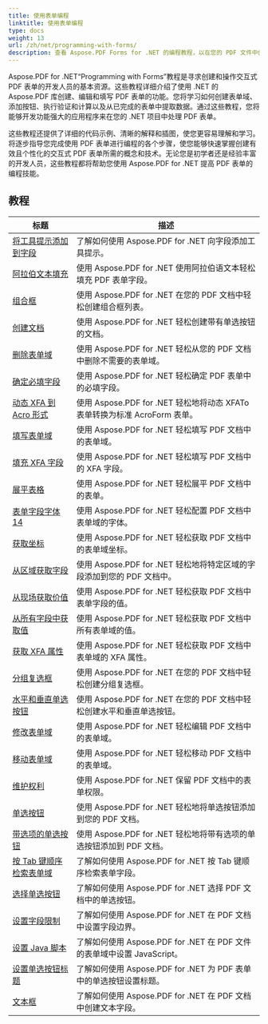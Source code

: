 ```yaml
---
title: 使用表单编程
linktitle: 使用表单编程
type: docs
weight: 13
url: /zh/net/programming-with-forms/
description: 查看 Aspose.PDF Forms for .NET 的编程教程，以在您的 PDF 文件中创建和管理交互式表单。
---
```

Aspose.PDF for .NET“Programming with Forms”教程是寻求创建和操作交互式 PDF 表单的开发人员的基本资源。这些教程详细介绍了使用 .NET 的 Aspose.PDF 库创建、编辑和填写 PDF 表单的功能。您将学习如何创建表单域、添加按钮、执行验证和计算以及从已完成的表单中提取数据。通过这些教程，您将能够开发功能强大的应用程序来在您的 .NET 项目中处理 PDF 表单。

这些教程还提供了详细的代码示例、清晰的解释和插图，使您更容易理解和学习。将逐步指导您完成使用 PDF 表单进行编程的各个步骤，使您能够快速掌握创建有效且个性化的交互式 PDF 表单所需的概念和技术。无论您是初学者还是经验丰富的开发人员，这些教程都将帮助您使用 Aspose.PDF for .NET 提高 PDF 表单的编程技能。

## 教程
| 标题 | 描述 |
| --- | --- | 
| [将工具提示添加到字段](./add-tooltip-to-field/) | 了解如何使用 Aspose.PDF for .NET 向字段添加工具提示。 |  
| [阿拉伯文本填充](./arabic-text-filling/) | 使用 Aspose.PDF for .NET 使用阿拉伯语文本轻松填充 PDF 表单字段。 |  
| [组合框](./combo-box/) | 使用 Aspose.PDF for .NET 在您的 PDF 文档中轻松创建组合框列表。 |  
| [创建文档](./create-doc/) | 使用 Aspose.PDF for .NET 轻松创建带有单选按钮的文档。 |  
| [删除表单域](./delete-form-field/) | 使用 Aspose.PDF for .NET 轻松从您的 PDF 文档中删除不需要的表单域。 |  
| [确定必填字段](./determine-required-field/) | 使用 Aspose.PDF for .NET 轻松确定 PDF 表单中的必填字段。 |  
| [动态 XFA 到 Acro 形式](./dynamic-xfa-to-acro-form/) | 使用 Aspose.PDF for .NET 轻松地将动态 XFATo 表单转换为标准 AcroForm 表单。 |  
| [填写表单域](./fill-form-field/) | 使用 Aspose.PDF for .NET 轻松填写 PDF 文档中的表单域。 |  
| [填充 XFA 字段](./fill-xfafields/) | 使用 Aspose.PDF for .NET 轻松填写 PDF 文档中的 XFA 字段。 |  
| [展平表格](./flatten-forms/) | 使用 Aspose.PDF for .NET 轻松展平 PDF 文档中的表单。 |  
| [表单字段字体 14](./form-field-font-14/) | 使用 Aspose.PDF for .NET 轻松配置 PDF 文档中表单域的字体。 |  
| [获取坐标](./get-coordinates/) | 使用 Aspose.PDF for .NET 轻松获取 PDF 文档中的表单域坐标。 |  
| [从区域获取字段](./get-fields-from-region/) | 使用 Aspose.PDF for .NET 轻松地将特定区域的字段添加到您的 PDF 文档中。 |  
| [从现场获取价值](./get-value-from-field/) | 使用 Aspose.PDF for .NET 轻松获取 PDF 文档中表单字段的值。 |  
| [从所有字段中获取值](./get-values-from-all-fields/) | 使用 Aspose.PDF for .NET 轻松获取 PDF 文档中所有表单域的值。 |  
| [获取 XFA 属性](./get-xfaproperties/) | 使用 Aspose.PDF for .NET 轻松获取 PDF 文档中表单域的 XFA 属性。 |  
| [分组复选框](./grouped-check-boxes/) | 使用 Aspose.PDF for .NET 在您的 PDF 文档中轻松创建分组复选框。 |  
| [水平和垂直单选按钮](./horizontally-and-vertically-radio-buttons/) | 使用 Aspose.PDF for .NET 在您的 PDF 文档中轻松创建水平和垂直单选按钮。 |  
| [修改表单域](./modify-form-field/) | 使用 Aspose.PDF for .NET 轻松编辑 PDF 文档中的表单域。 |  
| [移动表单域](./move-form-field/) | 使用 Aspose.PDF for .NET 轻松移动 PDF 文档中的表单域。 |  
| [维护权利](./preserve-rights/) | 使用 Aspose.PDF for .NET 保留 PDF 文档中的表单权限。 |  
| [单选按钮](./radio-button/) | 使用 Aspose.PDF for .NET 轻松地将单选按钮添加到您的 PDF 文档。 |  
| [带选项的单选按钮](./radio-button-with-options/) | 使用 Aspose.PDF for .NET 轻松地将带有选项的单选按钮添加到 PDF 文档。 |  
| [按 Tab 键顺序检索表单域](./retrieve-form-field-in-tab-order/) | 了解如何使用 Aspose.PDF for .NET 按 Tab 键顺序检索表单字段。 |  
| [选择单选按钮](./select-radio-button/) | 了解如何使用 Aspose.PDF for .NET 选择 PDF 文档中的单选按钮。 |  
| [设置字段限制](./set-field-limit/) | 了解如何使用 Aspose.PDF for .NET 在 PDF 文档中设置字段边界。 |  
| [设置 Java 脚本](./set-java-script/) | 了解如何使用 Aspose.PDF for .NET 在 PDF 文件的表单域中设置 JavaScript。 |  
| [设置单选按钮标题](./set-radio-button-caption/) | 了解如何使用 Aspose.PDF for .NET 为 PDF 表单中的单选按钮设置标题。 |  
| [文本框](./text-box/) | 了解如何使用 Aspose.PDF for .NET 在 PDF 文档中创建文本字段。 |  
